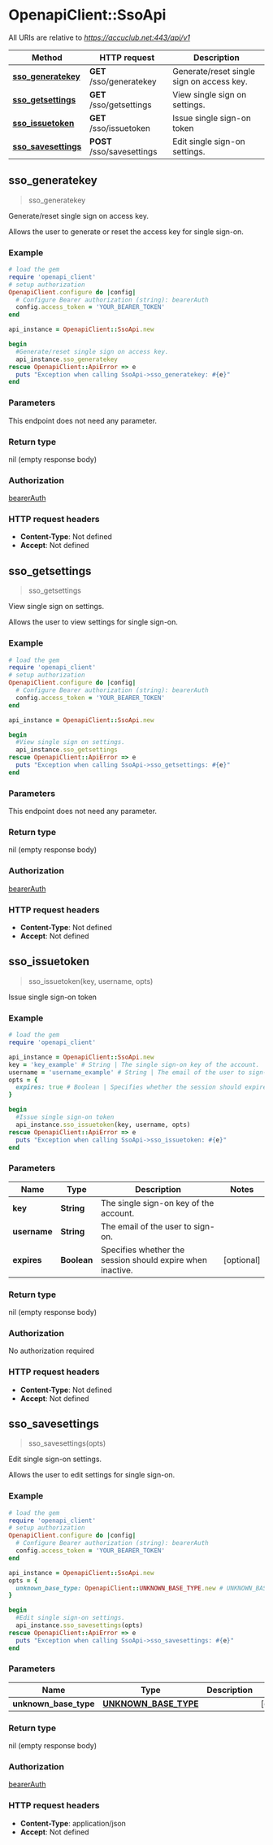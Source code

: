 # OpenapiClient::SsoApi

All URIs are relative to *https://accuclub.net:443/api/v1*

Method | HTTP request | Description
------------- | ------------- | -------------
[**sso_generatekey**](SsoApi.md#sso_generatekey) | **GET** /sso/generatekey | Generate/reset single sign on access key.
[**sso_getsettings**](SsoApi.md#sso_getsettings) | **GET** /sso/getsettings | View single sign on settings.
[**sso_issuetoken**](SsoApi.md#sso_issuetoken) | **GET** /sso/issuetoken | Issue single sign-on token
[**sso_savesettings**](SsoApi.md#sso_savesettings) | **POST** /sso/savesettings | Edit single sign-on settings.



## sso_generatekey

> sso_generatekey

Generate/reset single sign on access key.

Allows the user to generate or reset the access key for single sign-on.

### Example

```ruby
# load the gem
require 'openapi_client'
# setup authorization
OpenapiClient.configure do |config|
  # Configure Bearer authorization (string): bearerAuth
  config.access_token = 'YOUR_BEARER_TOKEN'
end

api_instance = OpenapiClient::SsoApi.new

begin
  #Generate/reset single sign on access key.
  api_instance.sso_generatekey
rescue OpenapiClient::ApiError => e
  puts "Exception when calling SsoApi->sso_generatekey: #{e}"
end
```

### Parameters

This endpoint does not need any parameter.

### Return type

nil (empty response body)

### Authorization

[bearerAuth](../README.md#bearerAuth)

### HTTP request headers

- **Content-Type**: Not defined
- **Accept**: Not defined


## sso_getsettings

> sso_getsettings

View single sign on settings.

Allows the user to view settings for single sign-on.

### Example

```ruby
# load the gem
require 'openapi_client'
# setup authorization
OpenapiClient.configure do |config|
  # Configure Bearer authorization (string): bearerAuth
  config.access_token = 'YOUR_BEARER_TOKEN'
end

api_instance = OpenapiClient::SsoApi.new

begin
  #View single sign on settings.
  api_instance.sso_getsettings
rescue OpenapiClient::ApiError => e
  puts "Exception when calling SsoApi->sso_getsettings: #{e}"
end
```

### Parameters

This endpoint does not need any parameter.

### Return type

nil (empty response body)

### Authorization

[bearerAuth](../README.md#bearerAuth)

### HTTP request headers

- **Content-Type**: Not defined
- **Accept**: Not defined


## sso_issuetoken

> sso_issuetoken(key, username, opts)

Issue single sign-on token

### Example

```ruby
# load the gem
require 'openapi_client'

api_instance = OpenapiClient::SsoApi.new
key = 'key_example' # String | The single sign-on key of the account.
username = 'username_example' # String | The email of the user to sign-on.
opts = {
  expires: true # Boolean | Specifies whether the session should expire when inactive.
}

begin
  #Issue single sign-on token
  api_instance.sso_issuetoken(key, username, opts)
rescue OpenapiClient::ApiError => e
  puts "Exception when calling SsoApi->sso_issuetoken: #{e}"
end
```

### Parameters


Name | Type | Description  | Notes
------------- | ------------- | ------------- | -------------
 **key** | **String**| The single sign-on key of the account. | 
 **username** | **String**| The email of the user to sign-on. | 
 **expires** | **Boolean**| Specifies whether the session should expire when inactive. | [optional] 

### Return type

nil (empty response body)

### Authorization

No authorization required

### HTTP request headers

- **Content-Type**: Not defined
- **Accept**: Not defined


## sso_savesettings

> sso_savesettings(opts)

Edit single sign-on settings.

Allows the user to edit settings for single sign-on.

### Example

```ruby
# load the gem
require 'openapi_client'
# setup authorization
OpenapiClient.configure do |config|
  # Configure Bearer authorization (string): bearerAuth
  config.access_token = 'YOUR_BEARER_TOKEN'
end

api_instance = OpenapiClient::SsoApi.new
opts = {
  unknown_base_type: OpenapiClient::UNKNOWN_BASE_TYPE.new # UNKNOWN_BASE_TYPE | 
}

begin
  #Edit single sign-on settings.
  api_instance.sso_savesettings(opts)
rescue OpenapiClient::ApiError => e
  puts "Exception when calling SsoApi->sso_savesettings: #{e}"
end
```

### Parameters


Name | Type | Description  | Notes
------------- | ------------- | ------------- | -------------
 **unknown_base_type** | [**UNKNOWN_BASE_TYPE**](UNKNOWN_BASE_TYPE.md)|  | [optional] 

### Return type

nil (empty response body)

### Authorization

[bearerAuth](../README.md#bearerAuth)

### HTTP request headers

- **Content-Type**: application/json
- **Accept**: Not defined

